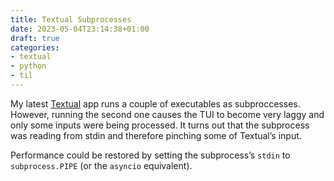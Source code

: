 ```yaml
---
title: Textual Subprocesses
date: 2023-05-04T23:14:38+01:00
draft: true
categories:
- textual
- python
- til
---
```

My latest [Textual](http://textual.textualize.io) app runs a couple of executables as subproccesses. However, running the second one causes the TUI to become very laggy and only some inputs were being processed. It turns out that the subprocess was reading from stdin and therefore pinching some of Textual’s input.

Performance could be restored by setting the subprocess’s `stdin` to `subprocess.PIPE` (or the `asyncio` equivalent).
